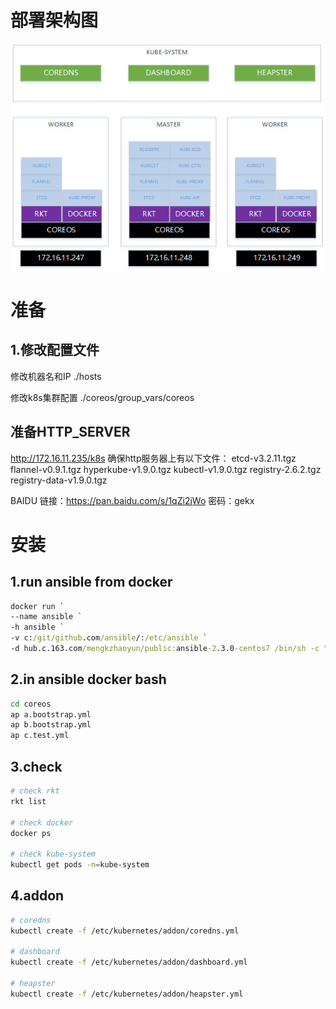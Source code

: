 # 部署架构图

<img alt="Schema" src="docs/schema.png">

# 准备

## 1.修改配置文件
修改机器名和IP
./hosts

修改k8s集群配置
./coreos/group_vars/coreos

## 准备HTTP_SERVER
http://172.16.11.235/k8s
确保http服务器上有以下文件：
etcd-v3.2.11.tgz
flannel-v0.9.1.tgz
hyperkube-v1.9.0.tgz
kubectl-v1.9.0.tgz
registry-2.6.2.tgz
registry-data-v1.9.0.tgz

BAIDU
链接：https://pan.baidu.com/s/1qZi2jWo 密码：gekx


# 安装

## 1.run ansible from docker
```cmd
docker run `
--name ansible `
-h ansible `
-v c:/git/github.com/ansible/:/etc/ansible `
-d hub.c.163.com/mengkzhaoyun/public:ansible-2.3.0-centos7 /bin/sh -c "while true; do echo hello world; sleep 1; done"
```

## 2.in ansible docker bash
```bash
cd coreos
ap a.bootstrap.yml
ap b.bootstrap.yml
ap c.test.yml
```

## 3.check
```bash
# check rkt
rkt list

# check docker
docker ps

# check kube-system
kubectl get pods -n=kube-system
```

## 4.addon
```bash
# coredns
kubectl create -f /etc/kubernetes/addon/coredns.yml 

# dashboard
kubectl create -f /etc/kubernetes/addon/dashboard.yml 

# heapster
kubectl create -f /etc/kubernetes/addon/heapster.yml 
```